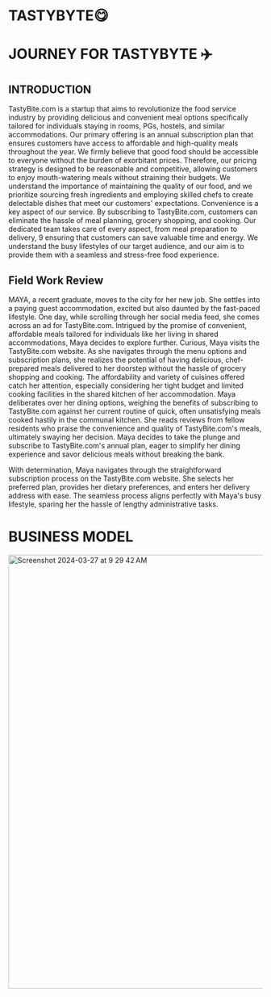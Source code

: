 # TASTYBYTE😋


# JOURNEY FOR TASTYBYTE ✈️
 ## INTRODUCTION  
TastyBite.com is a startup that aims to revolutionize the food
service industry by providing delicious and convenient meal
options specifically tailored for individuals staying in rooms,
PGs, hostels, and similar accommodations. Our primary
offering is an annual subscription plan that ensures customers
have access to affordable and high-quality meals throughout
the year.
We firmly believe that good food should be accessible to
everyone without the burden of exorbitant prices. Therefore,
our pricing strategy is designed to be reasonable and
competitive, allowing customers to enjoy mouth-watering
meals without straining their budgets. We understand the
importance of maintaining the quality of our food, and we
prioritize sourcing fresh ingredients and employing skilled
chefs to create delectable dishes that meet our customers'
expectations.
Convenience is a key aspect of our service. By subscribing to
TastyBite.com, customers can eliminate the hassle of meal
planning, grocery shopping, and cooking. Our dedicated team
takes care of every aspect, from meal preparation to delivery,
9
ensuring that customers can save valuable time and energy.
We understand the busy lifestyles of our target audience, and
our aim is to provide them with a seamless and stress-free
food experience.

## Field Work Review
MAYA, a recent graduate, moves to the city for her new job. She settles into a paying guest accommodation, excited but also daunted by the fast-paced lifestyle. One day, while scrolling through her social media feed, she comes across an ad for TastyBite.com. Intrigued by the promise of convenient, affordable meals tailored for individuals like her living in shared accommodations, Maya decides to explore further.
Curious, Maya visits the TastyBite.com website. As she navigates through the menu options and subscription plans, she realizes the potential of having delicious, chef-prepared meals delivered to her doorstep without the hassle of grocery shopping and cooking. The affordability and variety of cuisines offered catch her attention, especially considering her tight budget and limited cooking facilities in the shared kitchen of her accommodation.
Maya deliberates over her dining options, weighing the benefits of subscribing to TastyBite.com against her current routine of quick, often unsatisfying meals cooked hastily in the communal kitchen. She reads reviews from fellow residents who praise the convenience and quality of TastyBite.com's meals, ultimately swaying her decision. Maya decides to take the plunge and subscribe to TastyBite.com's annual plan, eager to simplify her dining experience and savor delicious meals without breaking the bank.


With determination, Maya navigates through the straightforward subscription process on the TastyBite.com website. She selects her preferred plan, provides her dietary preferences, and enters her delivery address with ease. The seamless process aligns perfectly with Maya's busy lifestyle, sparing her the hassle of lengthy administrative tasks.








# BUSINESS MODEL

<img width="859" alt="Screenshot 2024-03-27 at 9 29 42 AM" src="https://github.com/Md-MozammilAshraf/TASTYBYTE/assets/127433098/f4d321d2-4680-4320-ae2d-110d0669557d">
